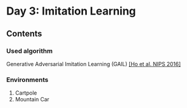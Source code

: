 # Day 3: Imitation Learning
## Contents
### Used algorithm
Generative Adversarial Imitation Learning (GAIL) [[Ho et al. NIPS 2016]](https://arxiv.org/abs/1606.03476)
### Environments
1. Cartpole
2. Mountain Car


